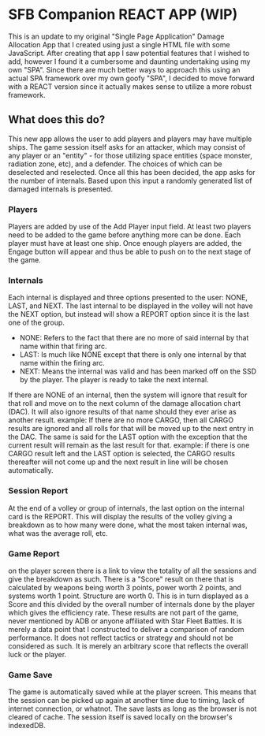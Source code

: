 # SFB Companion REACT APP (WIP)
This is an update to my original "Single Page Application" Damage Allocation App that I created using just a single HTML file with some JavaScript. After creating that app I saw potential features that I wished to add, however I found it a cumbersome and daunting undertaking using my own "SPA". Since there are much better ways to approach this using an actual SPA framework over my own goofy "SPA", I decided to move forward with a REACT version since it actually makes sense to utilize a more robust framework.
## What does this do?
This new app allows the user to add players and players may have multiple ships. The game session itself asks for an attacker, which may consist of any player or an "entity" - for those utilizing space entities (space monster, radiation zone, etc), and a defender. The choices of which can be deselected and reselected. Once all this has been decided, the app asks for the number of internals. Based upon this input a randomly generated list of damaged internals is presented.
### Players
Players are added by use of the Add Player input field. At least two players need to be added to the game before anything more can be done. Each player must have at least one ship. Once enough players are added, the Engage button will appear and thus be able to push on to the next stage of the game.
### Internals
Each internal is displayed and three options presented to the user: NONE, LAST, and NEXT. The last internal to be displayed in the volley will not have the NEXT option, but instead will show a REPORT option since it is the last one of the group.
* NONE: Refers to the fact that there are no more of said internal by that name within that firing arc.
* LAST: Is much like NONE except that there is only one internal by that name within the firing arc.
* NEXT: Means the internal was valid and has been marked off on the SSD by the player. The player is ready to take the next internal.

If there are NONE of an internal, then the system will ignore that result for that roll and move on to the next column of the damage allocation chart (DAC). It will also ignore results of that name should they ever arise as another result. example: If there are no more CARGO, then all CARGO results are ignored and all rolls for that will be moved up to the next entry in the DAC.
The same is said for the LAST option with the exception that the current result will remain as the last result for that. example: if there is one CARGO result left and the LAST option is selected, the CARGO results thereafter will not come up and the next result in line will be chosen automatically.
### Session Report
At the end of a volley or group of internals, the last option on the internal card is the REPORT. This will display the results of the volley giving a breakdown as to how many were done, what the most taken internal was, what was the average roll, etc.
### Game Report
on the player screen there is a link to view the totality of all the sessions and give the breakdown as such. There is a "Score" result on there that is calculated by weapons being worth 3 points, power worth 2 points, and systems worth 1 point. Structure are worth 0. This is in turn displayed as a Score and this divided by the overall number of internals done by the player which gives the efficiency rate. These results are not part of the game, never mentioned by ADB or anyone affiliated with Star Fleet Battles. It is merely a data point that I constructed to deliver a comparison of random performance. It does not reflect tactics or strategy and should not be considered as such. It is merely an arbitrary score that reflects the overall luck or the player.
### Game Save
The game is automatically saved while at the player screen. This means that the session can be picked up again at another time due to timing, lack of internet connection, or whatnot. The save lasts as long as the browser is not cleared of cache. The session itself is saved locally on the browser's indexedDB.